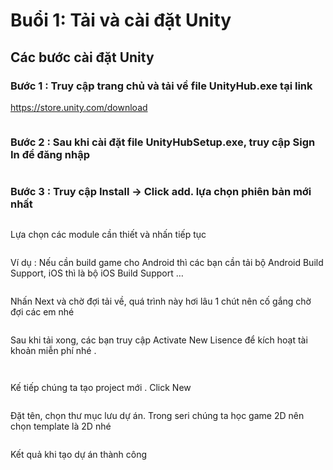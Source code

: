 # Buổi 1: Tải và cài đặt Unity
## Các bước cài đặt Unity
### Bước 1 :  Truy cập trang chủ và tải về file UnityHub.exe tại link



<p><a href="https://store.unity.com/download">https://store.unity.com/download</a></p>



<figure class="wp-block-image"><img src="http://www.dotplays.com/wp-content/uploads/2019/11/image-16-1024x576.png" alt="" class="wp-image-1544" srcset="http://www.dotplays.com/wp-content/uploads/2019/11/image-16-1024x576.png 1024w, http://www.dotplays.com/wp-content/uploads/2019/11/image-16-300x169.png 300w, http://www.dotplays.com/wp-content/uploads/2019/11/image-16-768x432.png 768w" sizes="(max-width: 1024px) 100vw, 1024px" /></figure>



### Bước 2 : Sau khi cài đặt file UnityHubSetup.exe, truy cập Sign In để đăng nhập



<figure class="wp-block-image"><img src="http://www.dotplays.com/wp-content/uploads/2019/11/image-17-1024x576.png" alt="" class="wp-image-1545" srcset="http://www.dotplays.com/wp-content/uploads/2019/11/image-17-1024x576.png 1024w, http://www.dotplays.com/wp-content/uploads/2019/11/image-17-300x169.png 300w, http://www.dotplays.com/wp-content/uploads/2019/11/image-17-768x432.png 768w" sizes="(max-width: 1024px) 100vw, 1024px" /></figure>



### Bước 3 : Truy cập Install -&gt; Click add. lựa chọn phiên bản mới nhất



<figure class="wp-block-image"><img src="http://www.dotplays.com/wp-content/uploads/2019/11/image-18-1024x576.png" alt="" class="wp-image-1547" srcset="http://www.dotplays.com/wp-content/uploads/2019/11/image-18-1024x576.png 1024w, http://www.dotplays.com/wp-content/uploads/2019/11/image-18-300x169.png 300w, http://www.dotplays.com/wp-content/uploads/2019/11/image-18-768x432.png 768w" sizes="(max-width: 1024px) 100vw, 1024px" /></figure>



<p>Lựa chọn các module cần thiết và nhấn tiếp tục </p>



<figure class="wp-block-image"><img src="http://www.dotplays.com/wp-content/uploads/2019/11/image-19-1024x576.png" alt="" class="wp-image-1548" srcset="http://www.dotplays.com/wp-content/uploads/2019/11/image-19-1024x576.png 1024w, http://www.dotplays.com/wp-content/uploads/2019/11/image-19-300x169.png 300w, http://www.dotplays.com/wp-content/uploads/2019/11/image-19-768x432.png 768w" sizes="(max-width: 1024px) 100vw, 1024px" /></figure>



<p>Ví dụ : Nếu cần build game cho Android thì các bạn cần tải bộ Android Build Support, iOS thì là bộ iOS Build Support &#8230;</p>



<figure class="wp-block-image"><img src="http://www.dotplays.com/wp-content/uploads/2019/11/image-20-1024x576.png" alt="" class="wp-image-1549" srcset="http://www.dotplays.com/wp-content/uploads/2019/11/image-20-1024x576.png 1024w, http://www.dotplays.com/wp-content/uploads/2019/11/image-20-300x169.png 300w, http://www.dotplays.com/wp-content/uploads/2019/11/image-20-768x432.png 768w" sizes="(max-width: 1024px) 100vw, 1024px" /></figure>



<p>Nhấn Next và chờ đợi tải về, quá trình này hơi lâu 1 chút nên cố gắng chờ đợi các em nhé </p>



<figure class="wp-block-image"><img src="http://www.dotplays.com/wp-content/uploads/2019/11/image-21-1024x576.png" alt="" class="wp-image-1550" srcset="http://www.dotplays.com/wp-content/uploads/2019/11/image-21-1024x576.png 1024w, http://www.dotplays.com/wp-content/uploads/2019/11/image-21-300x169.png 300w, http://www.dotplays.com/wp-content/uploads/2019/11/image-21-768x432.png 768w" sizes="(max-width: 1024px) 100vw, 1024px" /></figure>



<p>Sau khi tải xong, các bạn truy cập Activate New Lisence để kích hoạt tài khoản miễn phí nhé . </p>



<figure class="wp-block-image"><img src="http://www.dotplays.com/wp-content/uploads/2019/11/image-24-1024x576.png" alt="" class="wp-image-1557" srcset="http://www.dotplays.com/wp-content/uploads/2019/11/image-24-1024x576.png 1024w, http://www.dotplays.com/wp-content/uploads/2019/11/image-24-300x169.png 300w, http://www.dotplays.com/wp-content/uploads/2019/11/image-24-768x432.png 768w" sizes="(max-width: 1024px) 100vw, 1024px" /></figure>



<figure class="wp-block-image"><img src="http://www.dotplays.com/wp-content/uploads/2019/11/image-25-1024x576.png" alt="" class="wp-image-1558" srcset="http://www.dotplays.com/wp-content/uploads/2019/11/image-25-1024x576.png 1024w, http://www.dotplays.com/wp-content/uploads/2019/11/image-25-300x169.png 300w, http://www.dotplays.com/wp-content/uploads/2019/11/image-25-768x432.png 768w" sizes="(max-width: 1024px) 100vw, 1024px" /></figure>



<p>Kế tiếp chúng ta tạo project mới . Click New</p>



<figure class="wp-block-image"><img src="http://www.dotplays.com/wp-content/uploads/2019/11/image-22-1024x576.png" alt="" class="wp-image-1554" srcset="http://www.dotplays.com/wp-content/uploads/2019/11/image-22-1024x576.png 1024w, http://www.dotplays.com/wp-content/uploads/2019/11/image-22-300x169.png 300w, http://www.dotplays.com/wp-content/uploads/2019/11/image-22-768x432.png 768w" sizes="(max-width: 1024px) 100vw, 1024px" /></figure>



<p>Đặt tên, chọn thư mục lưu dự án. Trong seri chúng ta học game 2D nên chọn template là 2D nhé </p>



<figure class="wp-block-image"><img src="http://www.dotplays.com/wp-content/uploads/2019/11/image-23-1024x576.png" alt="" class="wp-image-1555" srcset="http://www.dotplays.com/wp-content/uploads/2019/11/image-23-1024x576.png 1024w, http://www.dotplays.com/wp-content/uploads/2019/11/image-23-300x169.png 300w, http://www.dotplays.com/wp-content/uploads/2019/11/image-23-768x432.png 768w" sizes="(max-width: 1024px) 100vw, 1024px" /></figure>



<p>Kết quả khi tạo dự án thành công </p>



<figure class="wp-block-image"><img src="http://www.dotplays.com/wp-content/uploads/2019/11/image-26-1024x576.png" alt="" class="wp-image-1560" srcset="http://www.dotplays.com/wp-content/uploads/2019/11/image-26-1024x576.png 1024w, http://www.dotplays.com/wp-content/uploads/2019/11/image-26-300x169.png 300w, http://www.dotplays.com/wp-content/uploads/2019/11/image-26-768x432.png 768w" sizes="(max-width: 1024px) 100vw, 1024px" /></figure>
